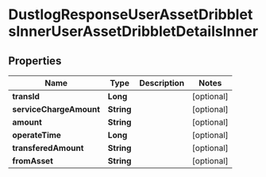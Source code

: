 

# DustlogResponseUserAssetDribbletsInnerUserAssetDribbletDetailsInner


## Properties

| Name | Type | Description | Notes |
|------------ | ------------- | ------------- | -------------|
|**transId** | **Long** |  |  [optional] |
|**serviceChargeAmount** | **String** |  |  [optional] |
|**amount** | **String** |  |  [optional] |
|**operateTime** | **Long** |  |  [optional] |
|**transferedAmount** | **String** |  |  [optional] |
|**fromAsset** | **String** |  |  [optional] |



